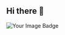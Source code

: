 ## Hi there 👋

<img src="https://tryhackme-badges.s3.amazonaws.com/dedfish404.png" alt="Your Image Badge" />





